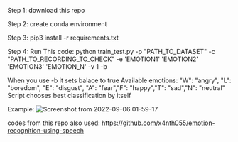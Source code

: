 Step 1: download this repo

Step 2: create conda environment

Step 3: pip3 install -r requirements.txt

Step 4: Run This code: python train_test.py -p "PATH_TO_DATASET" -c "PATH_TO_RECORDING_TO_CHECK" -e 'EMOTION1' 'EMOTION2' 'EMOTION3' 'EMOTION_N' -v 1 -b

When you use -b it sets balace to true
Available emotions:
       "W": "angry", "L": "boredom", "E": "disgust", "A": "fear","F": "happy","T": "sad","N": "neutral"
Script chooses best classification by itself

Example: ![Screenshot from 2022-09-06 01-59-17](https://user-images.githubusercontent.com/62353546/188519159-94fb203b-e703-4d87-b513-a77d55622dcd.png)



codes from this repo also used: https://github.com/x4nth055/emotion-recognition-using-speech
